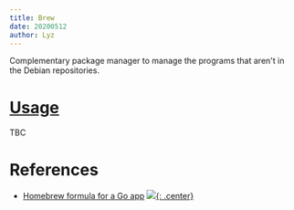 ```yaml
---
title: Brew
date: 20200512
author: Lyz
---
```


Complementary package manager to manage the programs that aren't in the Debian
repositories.

# [Usage](https://gist.github.com/mickep76/ca29cca70f0b458aee4d)

TBC

# References

* [Homebrew formula for a Go app](https://gist.github.com/mickep76/ca29cca70f0b458aee4d)
[![](not-by-ai.svg){: .center}](https://notbyai.fyi)
